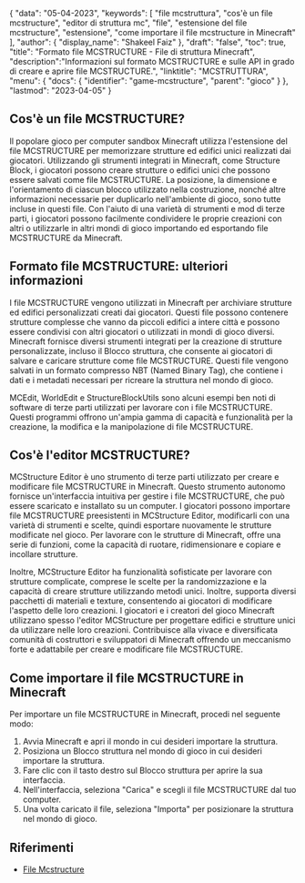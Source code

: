 {
"data": "05-04-2023",
  "keywords": [
"file mcstruttura",
"cos'è un file mcstructure",
"editor di struttura mc",
"file",
"estensione del file mcstructure",
"estensione",
"come importare il file mcstructure in Minecraft"
],
  "author": {
"display_name": "Shakeel Faiz"
},
"draft": "false",
"toc": true,
"title": "Formato file MCSTRUCTURE - File di struttura Minecraft",
  "description":"Informazioni sul formato MCSTRUCTURE e sulle API in grado di creare e aprire file MCSTRUCTURE.",
"linktitle": "MCSTRUTTURA",
  "menu": {
    "docs": {
      "identifier": "game-mcstructure",
"parent": "gioco"
}
},
"lastmod": "2023-04-05"
}

## Cos'è un file MCSTRUCTURE?

Il popolare gioco per computer sandbox Minecraft utilizza l'estensione del file MCSTRUCTURE per memorizzare strutture ed edifici unici realizzati dai giocatori. Utilizzando gli strumenti integrati in Minecraft, come Structure Block, i giocatori possono creare strutture o edifici unici che possono essere salvati come file MCSTRUCTURE. La posizione, la dimensione e l'orientamento di ciascun blocco utilizzato nella costruzione, nonché altre informazioni necessarie per duplicarlo nell'ambiente di gioco, sono tutte incluse in questi file. Con l'aiuto di una varietà di strumenti e mod di terze parti, i giocatori possono facilmente condividere le proprie creazioni con altri o utilizzarle in altri mondi di gioco importando ed esportando file MCSTRUCTURE da Minecraft.

## Formato file MCSTRUCTURE: ulteriori informazioni

I file MCSTRUCTURE vengono utilizzati in Minecraft per archiviare strutture ed edifici personalizzati creati dai giocatori. Questi file possono contenere strutture complesse che vanno da piccoli edifici a intere città e possono essere condivisi con altri giocatori o utilizzati in mondi di gioco diversi. Minecraft fornisce diversi strumenti integrati per la creazione di strutture personalizzate, incluso il Blocco struttura, che consente ai giocatori di salvare e caricare strutture come file MCSTRUCTURE. Questi file vengono salvati in un formato compresso NBT (Named Binary Tag), che contiene i dati e i metadati necessari per ricreare la struttura nel mondo di gioco.

MCEdit, WorldEdit e StructureBlockUtils sono alcuni esempi ben noti di software di terze parti utilizzati per lavorare con i file MCSTRUCTURE. Questi programmi offrono un'ampia gamma di capacità e funzionalità per la creazione, la modifica e la manipolazione di file MCSTRUCTURE.

## Cos'è l'editor MCSTRUCTURE?

MCStructure Editor è uno strumento di terze parti utilizzato per creare e modificare file MCSTRUCTURE in Minecraft. Questo strumento autonomo fornisce un'interfaccia intuitiva per gestire i file MCSTRUCTURE, che può essere scaricato e installato su un computer. I giocatori possono importare file MCSTRUCTURE preesistenti in MCStructure Editor, modificarli con una varietà di strumenti e scelte, quindi esportare nuovamente le strutture modificate nel gioco. Per lavorare con le strutture di Minecraft, offre una serie di funzioni, come la capacità di ruotare, ridimensionare e copiare e incollare strutture.

Inoltre, MCStructure Editor ha funzionalità sofisticate per lavorare con strutture complicate, comprese le scelte per la randomizzazione e la capacità di creare strutture utilizzando metodi unici. Inoltre, supporta diversi pacchetti di materiali e texture, consentendo ai giocatori di modificare l'aspetto delle loro creazioni. I giocatori e i creatori del gioco Minecraft utilizzano spesso l'editor MCStructure per progettare edifici e strutture unici da utilizzare nelle loro creazioni. Contribuisce alla vivace e diversificata comunità di costruttori e sviluppatori di Minecraft offrendo un meccanismo forte e adattabile per creare e modificare file MCSTRUCTURE.

## Come importare il file MCSTRUCTURE in Minecraft

Per importare un file MCSTRUCTURE in Minecraft, procedi nel seguente modo:

1. Avvia Minecraft e apri il mondo in cui desideri importare la struttura.
2. Posiziona un Blocco struttura nel mondo di gioco in cui desideri importare la struttura.
3. Fare clic con il tasto destro sul Blocco struttura per aprire la sua interfaccia.
4. Nell'interfaccia, seleziona "Carica" e scegli il file MCSTRUCTURE dal tuo computer.
5. Una volta caricato il file, seleziona "Importa" per posizionare la struttura nel mondo di gioco.

## Riferimenti
* [File Mcstructure](https://wiki.bedrock.dev/nbt/mcstructure.html)

